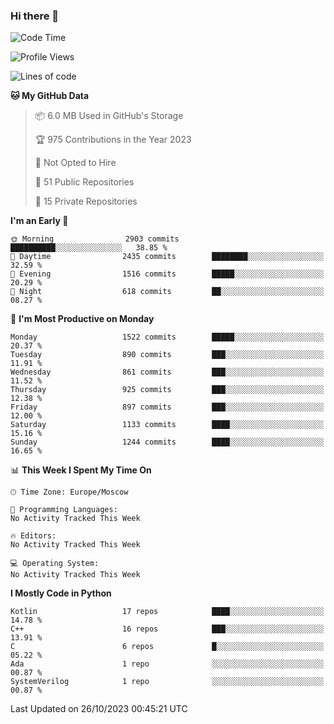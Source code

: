 ### Hi there 👋

<!--
**SemenMartynov/SemenMartynov** is a ✨ _special_ ✨ repository because its `README.md` (this file) appears on your GitHub profile.

Here are some ideas to get you started:

- 🔭 I’m currently working on ...
- 🌱 I’m currently learning ...
- 👯 I’m looking to collaborate on ...
- 🤔 I’m looking for help with ...
- 💬 Ask me about ...
- 📫 How to reach me: ...
- 😄 Pronouns: ...
- ⚡ Fun fact: ...
-->

<!--START_SECTION:waka-->
![Code Time](http://img.shields.io/badge/Code%20Time-0%20secs-blue)

![Profile Views](http://img.shields.io/badge/Profile%20Views-5-blue)

![Lines of code](https://img.shields.io/badge/From%20Hello%20World%20I%27ve%20Written-6.8%20million%20lines%20of%20code-blue)

**🐱 My GitHub Data** 

> 📦 6.0 MB Used in GitHub's Storage 
 > 
> 🏆 975 Contributions in the Year 2023
 > 
> 🚫 Not Opted to Hire
 > 
> 📜 51 Public Repositories 
 > 
> 🔑 15 Private Repositories 
 > 
**I'm an Early 🐤** 

```text
🌞 Morning                2903 commits        ██████████░░░░░░░░░░░░░░░   38.85 % 
🌆 Daytime                2435 commits        ████████░░░░░░░░░░░░░░░░░   32.59 % 
🌃 Evening                1516 commits        █████░░░░░░░░░░░░░░░░░░░░   20.29 % 
🌙 Night                  618 commits         ██░░░░░░░░░░░░░░░░░░░░░░░   08.27 % 
```
📅 **I'm Most Productive on Monday** 

```text
Monday                   1522 commits        █████░░░░░░░░░░░░░░░░░░░░   20.37 % 
Tuesday                  890 commits         ███░░░░░░░░░░░░░░░░░░░░░░   11.91 % 
Wednesday                861 commits         ███░░░░░░░░░░░░░░░░░░░░░░   11.52 % 
Thursday                 925 commits         ███░░░░░░░░░░░░░░░░░░░░░░   12.38 % 
Friday                   897 commits         ███░░░░░░░░░░░░░░░░░░░░░░   12.00 % 
Saturday                 1133 commits        ████░░░░░░░░░░░░░░░░░░░░░   15.16 % 
Sunday                   1244 commits        ████░░░░░░░░░░░░░░░░░░░░░   16.65 % 
```


📊 **This Week I Spent My Time On** 

```text
🕑︎ Time Zone: Europe/Moscow

💬 Programming Languages: 
No Activity Tracked This Week

🔥 Editors: 
No Activity Tracked This Week

💻 Operating System: 
No Activity Tracked This Week
```

**I Mostly Code in Python** 

```text
Kotlin                   17 repos            ████░░░░░░░░░░░░░░░░░░░░░   14.78 % 
C++                      16 repos            ███░░░░░░░░░░░░░░░░░░░░░░   13.91 % 
C                        6 repos             █░░░░░░░░░░░░░░░░░░░░░░░░   05.22 % 
Ada                      1 repo              ░░░░░░░░░░░░░░░░░░░░░░░░░   00.87 % 
SystemVerilog            1 repo              ░░░░░░░░░░░░░░░░░░░░░░░░░   00.87 % 
```




 Last Updated on 26/10/2023 00:45:21 UTC
<!--END_SECTION:waka-->
